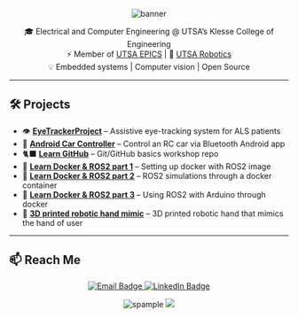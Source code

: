 <!-- Banner -->
<p align="center">
  <img src="https://capsule-render.vercel.app/api?type=waving&color=3C0008&height=200&section=header&text=Hi%20I'm%20Luis%20Gonzalez&fontSize=40&fontColor=ffffff" alt="banner"/>
</p>

<div align="center">

🎓 Electrical and Computer Engineering @ UTSA’s Klesse College of Engineering  
⚡ Member of <a href="https://github.com/UTSA-EPICS">UTSA EPICS</a> | 🤖 <a href="https://github.com/UTSARobotics">UTSA Robotics</a>  
💡 Embedded systems | Computer vision | Open Source  

</div>

---

## 🛠️ Projects

- 👁️ [**EyeTrackerProject**](https://github.com/UTSA-EPICS/EyeTrackerProject) – Assistive eye-tracking system for ALS patients  
- 🚗 [**Android Car Controller**](https://github.com/UTSA-EPICS/Arduino-RC-Car-Bot/tree/Android-Phone-Controller) – Control an RC car via Bluetooth Android app  
- 🐈‍⬛ [**Learn GitHub**](https://github.com/UTSARobotics/RAS-GitHub-Git-Workshop) – Git/GitHub basics workshop repo
- 🐋 [**Learn Docker & ROS2 part 1**](https://github.com/UTSARobotics/Workshop_ROS-Docker_PT1) – Setting up docker with ROS2 image
- 🤖 [**Learn Docker & ROS2 part 2**](https://github.com/UTSARobotics/Workshop_ROS-Docker_PT2) – ROS2 simulations through a docker container
- 🔧 [**Learn Docker & ROS2 part 3**](https://github.com/UTSARobotics/Workshop_ROS-Docker_PT3) – Using ROS2 with Arduino through docker
- 🦾 [**3D printed robotic hand mimic**](https://github.com/UTSARobotics/robotic-hand-mimic) – 3D printed robotic hand that mimics the hand of user

---

## 📫 Reach Me

<p align="center">
  <a href="mailto:luis.gonzalez.engineering@gmail.com">
    <img src="https://img.shields.io/badge/email-D14836?style=for-the-badge&logo=gmail&logoColor=white" alt="Email Badge"/>
  </a>
  <a href="https://www.linkedin.com/in/luis-gonzalez--/">
    <img src="https://img.shields.io/badge/linkedin-0A66C2?style=for-the-badge&logo=linkedin&logoColor=white" alt="LinkedIn Badge"/>
  </a>
</p>

<p align="center">
  <img src="https://komarev.com/ghpvc/?username=spample&label=Profile%20views&color=0e75b6&style=flat" alt="spample" />
  <img src="https://img.shields.io/github/followers/spample?label=Follow&style=social" />
</p>
